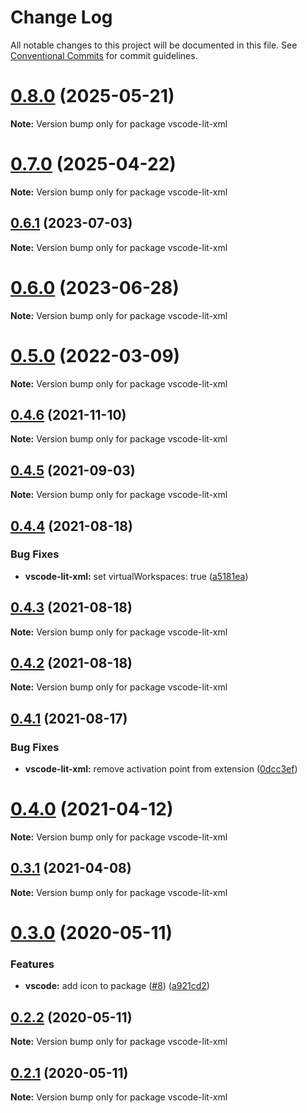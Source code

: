 # Change Log

All notable changes to this project will be documented in this file.
See [Conventional Commits](https://conventionalcommits.org) for commit guidelines.

# [0.8.0](https://github.com/nicojs/lit-xml/compare/v0.7.0...v0.8.0) (2025-05-21)

**Note:** Version bump only for package vscode-lit-xml

# [0.7.0](https://github.com/nicojs/lit-xml/compare/v0.6.2...v0.7.0) (2025-04-22)

**Note:** Version bump only for package vscode-lit-xml

## [0.6.1](https://github.com/nicojs/lit-xml/compare/v0.6.0...v0.6.1) (2023-07-03)

**Note:** Version bump only for package vscode-lit-xml

# [0.6.0](https://github.com/nicojs/lit-xml/compare/v0.5.0...v0.6.0) (2023-06-28)

**Note:** Version bump only for package vscode-lit-xml

# [0.5.0](https://github.com/nicojs/lit-xml/compare/v0.4.6...v0.5.0) (2022-03-09)

**Note:** Version bump only for package vscode-lit-xml

## [0.4.6](https://github.com/nicojs/lit-xml/compare/v0.4.5...v0.4.6) (2021-11-10)

**Note:** Version bump only for package vscode-lit-xml

## [0.4.5](https://github.com/nicojs/lit-xml/compare/v0.4.4...v0.4.5) (2021-09-03)

**Note:** Version bump only for package vscode-lit-xml

## [0.4.4](https://github.com/nicojs/lit-xml/compare/v0.4.3...v0.4.4) (2021-08-18)

### Bug Fixes

- **vscode-lit-xml:** set virtualWorkspaces: true ([a5181ea](https://github.com/nicojs/lit-xml/commit/a5181ea0704858ef486c80703915118615de6eef))

## [0.4.3](https://github.com/nicojs/lit-xml/compare/v0.4.2...v0.4.3) (2021-08-18)

**Note:** Version bump only for package vscode-lit-xml

## [0.4.2](https://github.com/nicojs/lit-xml/compare/v0.4.1...v0.4.2) (2021-08-18)

**Note:** Version bump only for package vscode-lit-xml

## [0.4.1](https://github.com/nicojs/lit-xml/compare/v0.4.0...v0.4.1) (2021-08-17)

### Bug Fixes

- **vscode-lit-xml:** remove activation point from extension ([0dcc3ef](https://github.com/nicojs/lit-xml/commit/0dcc3ef3804c9cc3f8afd798c0b0ea75aa25ac97))

# [0.4.0](https://github.com/nicojs/lit-xml/compare/v0.3.1...v0.4.0) (2021-04-12)

**Note:** Version bump only for package vscode-lit-xml

## [0.3.1](https://github.com/nicojs/lit-xml/compare/v0.3.0...v0.3.1) (2021-04-08)

**Note:** Version bump only for package vscode-lit-xml

# [0.3.0](https://github.com/nicojs/lit-xml/compare/v0.2.2...v0.3.0) (2020-05-11)

### Features

- **vscode:** add icon to package ([#8](https://github.com/nicojs/lit-xml/issues/8)) ([a921cd2](https://github.com/nicojs/lit-xml/commit/a921cd2283f452ad766b555209e0daed6712af27))

## [0.2.2](https://github.com/nicojs/lit-xml/compare/v0.2.1...v0.2.2) (2020-05-11)

**Note:** Version bump only for package vscode-lit-xml

## [0.2.1](https://github.com/nicojs/lit-xml/compare/v0.2.0...v0.2.1) (2020-05-11)

**Note:** Version bump only for package vscode-lit-xml
